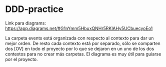# DDD-practice

Link para diagrams: https://app.diagrams.net/#G1nYmm5HbuxQNHr5RKlAHy5UCbuecyoEo1

La carpeta events está organizada con respecto al contexto para dar un mejor orden. De resto cada contexto está por
separado, sólo se comparten dos [OV] en todo el proyecto por lo que se dejaron en un uno de los dos contextos
para no crear más carpetas.
El diagrama es muy útil para guiarse por el proyecto.  
